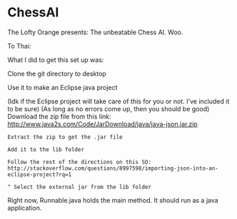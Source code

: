 ChessAI
=======

The Lofty Orange presents: The unbeatable Chess AI. Woo.

To Thai:

What I did to get this set up was:

Clone the git directory to desktop

Use it to make an Eclipse java project

(Idk if the Eclipse project will take care of this for you or not. I've included it to be sure)
(As long as no errors come up, then you should be good)
	Download the zip file from this link: http://www.java2s.com/Code/JarDownload/java/java-json.jar.zip

	Extract the zip to get the .jar file
	
	Add it to the lib folder
	
	Follow the rest of the directions on this SO: http://stackoverflow.com/questions/8997598/importing-json-into-an-eclipse-project?rq=1
	
	^ Select the external jar from the lib folder
	


Right now, Runnable.java holds the main method. It should run as a java application. 

